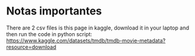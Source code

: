 # Notas importantes
There are 2 csv files is this page in kaggle, download it in your laptop and then run the code in python script:
https://www.kaggle.com/datasets/tmdb/tmdb-movie-metadata?resource=download
